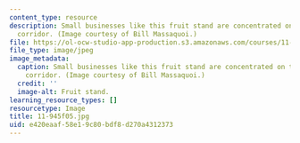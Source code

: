 ```yaml
---
content_type: resource
description: Small businesses like this fruit stand are concentrated on the Main Street
  corridor. (Image courtesy of Bill Massaquoi.)
file: https://ol-ocw-studio-app-production.s3.amazonaws.com/courses/11-945-springfield-studio-fall-2005/e420eaaf58e19c80bdf8d270a4312373_11-945f05.jpg
file_type: image/jpeg
image_metadata:
  caption: Small businesses like this fruit stand are concentrated on the Main Street
    corridor. (Image courtesy of Bill Massaquoi.)
  credit: ''
  image-alt: Fruit stand.
learning_resource_types: []
resourcetype: Image
title: 11-945f05.jpg
uid: e420eaaf-58e1-9c80-bdf8-d270a4312373
---
```

